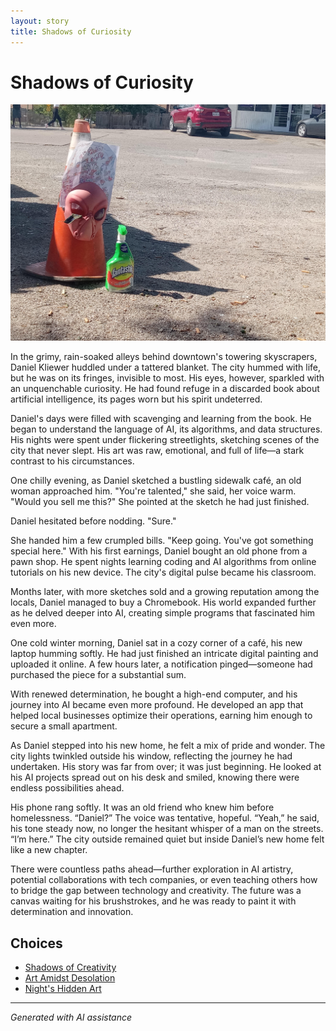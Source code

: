 ```yaml
---
layout: story
title: Shadows of Curiosity
---
```


# Shadows of Curiosity

![Shadows of Curiosity](/input_images/20221012_145451.jpg)

In the grimy, rain-soaked alleys behind downtown's towering skyscrapers, Daniel Kliewer huddled under a tattered blanket. The city hummed with life, but he was on its fringes, invisible to most. His eyes, however, sparkled with an unquenchable curiosity. He had found refuge in a discarded book about artificial intelligence, its pages worn but his spirit undeterred.

Daniel's days were filled with scavenging and learning from the book. He began to understand the language of AI, its algorithms, and data structures. His nights were spent under flickering streetlights, sketching scenes of the city that never slept. His art was raw, emotional, and full of life—a stark contrast to his circumstances.

One chilly evening, as Daniel sketched a bustling sidewalk café, an old woman approached him. "You're talented," she said, her voice warm. "Would you sell me this?" She pointed at the sketch he had just finished.

Daniel hesitated before nodding. "Sure."

She handed him a few crumpled bills. "Keep going. You've got something special here." With his first earnings, Daniel bought an old phone from a pawn shop. He spent nights learning coding and AI algorithms from online tutorials on his new device. The city's digital pulse became his classroom.

Months later, with more sketches sold and a growing reputation among the locals, Daniel managed to buy a Chromebook. His world expanded further as he delved deeper into AI, creating simple programs that fascinated him even more.

One cold winter morning, Daniel sat in a cozy corner of a café, his new laptop humming softly. He had just finished an intricate digital painting and uploaded it online. A few hours later, a notification pinged—someone had purchased the piece for a substantial sum.

With renewed determination, he bought a high-end computer, and his journey into AI became even more profound. He developed an app that helped local businesses optimize their operations, earning him enough to secure a small apartment.

As Daniel stepped into his new home, he felt a mix of pride and wonder. The city lights twinkled outside his window, reflecting the journey he had undertaken. His story was far from over; it was just beginning. He looked at his AI projects spread out on his desk and smiled, knowing there were endless possibilities ahead.

His phone rang softly. It was an old friend who knew him before homelessness. “Daniel?” The voice was tentative, hopeful.
“Yeah,” he said, his tone steady now, no longer the hesitant whisper of a man on the streets. “I’m here.”
The city outside remained quiet but inside Daniel’s new home felt like a new chapter.

There were countless paths ahead—further exploration in AI artistry, potential collaborations with tech companies, or even teaching others how to bridge the gap between technology and creativity. The future was a canvas waiting for his brushstrokes, and he was ready to paint it with determination and innovation.


## Choices

* [Shadows of Creativity](/stories/captain)
* [Art Amidst Desolation](/stories/20221013_134808)
* [Night's Hidden Art](/stories/20221013_140920)


---
*Generated with AI assistance*
